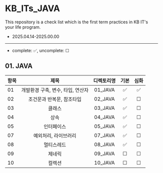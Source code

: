 # KB_ITs_JAVA
This repository is a check list which is the first term practices in KB IT's your life program.
- 2025.04.14-2025.00.00

---
- complete: ✅, uncomplete: ☐

## 01. JAVA
| 항목 |  제목  | 디렉토리명 | 기본 | 심화 |
|------|:----:|:----:|:----:|:----:|
| 01 |개발환경 구축, 변수, 타입, 연산자 | 01_JAVA | ✅ | ✅ |
| 02 |조건문과 반복문, 참조타입 | 02_JAVA | ✅ | ☐ |
| 03  |클래스|03_JAVA| ✅ | ☐ |
| 04  |상속|04_JAVA| ✅ | ☐ |
| 05   |인터페이스|05_JAVA| ✅| ☐ |
| 07   |예외처리, 라이브러리|07_JAVA| ✅ | ☐ |
|08|멀티스레드|08_JAVA| ✅ | ☐ |
|09|제네릭|09_JAVA|☐|☐|
|10|컬렉션|10_JAVA|☐|☐|

